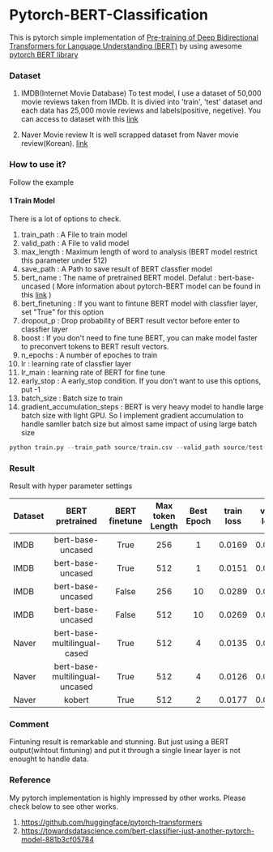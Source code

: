 # Pytorch-BERT-Classification
This is pytorch simple implementation of [Pre-training of Deep Bidirectional Transformers for
Language Understanding (BERT)](https://arxiv.org/pdf/1810.04805.pdf) by using awesome [pytorch BERT library](https://github.com/huggingface/pytorch-transformers)

### Dataset
1. IMDB(Internet Movie Database)
To test model, I use a dataset of 50,000 movie reviews taken from IMDb. 
It is divied into 'train', 'test' dataset and each data has 25,000 movie reviews and labels(positive, negetive).
You can access to dataset with this [link](http://ai.stanford.edu/~amaas/data/sentiment/)

2. Naver Movie review
It is well scrapped dataset from Naver movie review(Korean). 
[link](https://github.com/e9t/nsmc/)

### How to use it?
Follow the example

#### 1 Train Model
There is a lot of options to check.
1. train_path : A File to train model
2. valid_path : A File to valid model
3. max_length :  Maximum length of word to analysis (BERT model restrict this parameter under 512) 
4. save_path : A Path to save result of BERT classfier model
5. bert_name : The name of pretrained BERT model. Defalut : bert-base-uncased ( More information about pytorch-BERT model can be found in this [link](https://github.com/google-research/bert) )
6. bert_finetuning : If you want to fintune BERT model with classfier layer, set "True" for this option
7. dropout_p : Drop probability of BERT result vector before enter to classfier layer
8. boost : If you don't need to fine tune BERT, you can make model faster to preconvert tokens to BERT result vectors. 
9. n_epochs : A number of epoches to train
10. lr : learning rate of classfier layer
10. lr_main : learning rate of BERT for fine tune
11. early_stop : A early_stop condition. If you don't want to use this options, put -1
12. batch_size : Batch size to train
13. gradient_accumulation_steps : BERT is very heavy model to handle large batch size with light GPU. So I implement gradient accumulation to handle samller batch size but almost same impact of using large batch size

```python
python train.py --train_path source/train.csv --valid_path source/test.csv --batch_size 16 --gradient_accumulation_steps 4 --boost True 
```

### Result
Result with hyper parameter settings

| Dataset |        BERT pretrained       | BERT finetune | Max token Length | Best Epoch | train loss | valid loss | valid accuracy |
|---------|:----------------------------:|:-------------:|:----------------:|:----------:|:----------:|:----------:|:--------------:|
|  IMDB   |      bert-base-uncased       | True          |        256       |     1      |   0.0169   |   0.0129   |     0.9181     |
|  IMDB   |      bert-base-uncased       | True          |        512       |     1      |   0.0151   |   0.0112   |     0.9292     |
|  IMDB   |      bert-base-uncased       | False         |        256       |     10     |   0.0289   |   0.0276   |     0.8027     |
|  IMDB   |      bert-base-uncased       | False         |        512       |     10     |   0.0269   |   0.0259   |     0.8194     |
|  Naver  | bert-base-multilingual-cased | True          |        512       |     4      |   0.0135   |   0.0199   |     0.8743     |
|  Naver  |bert-base-multilingual-uncased| True          |        512       |     4      |   0.0126   |   0.0198   |     0.8743     |
|  Naver  |            kobert            | True          |        512       |     2      |   0.0177   |   0.0343   |     0.9013     |


### Comment
Fintuning result is remarkable and stunning. But just using a BERT output(wihtout fintuning) and put it through a single linear layer is not enought to handle data.

### Reference

My pytorch implementation is highly impressed by other works. Please check below to see other works.
1. https://github.com/huggingface/pytorch-transformers
2. https://towardsdatascience.com/bert-classifier-just-another-pytorch-model-881b3cf05784
